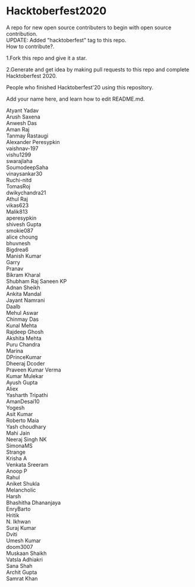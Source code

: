 # Hacktoberfest2020

A repo for new open source contributers to begin with open source contribution. <br />
UPDATE: Added "hacktoberfest" tag to this repo.<br />
How to contribute?.<br />

1.Fork this repo and give it a star.<br />

2.Generate and get idea by making pull requests to this repo and complete Hacktoberfest 2020. <br />

People who finished Hacktoberfest'20 using this repository. <br />

Add your name here, and learn how to edit README.md. <br />

Atyant Yadav <br />
Arush Saxena <br />
Anwesh Das <br />
Aman Raj <br />
Tanmay Rastaugi <br />
Alexander Peresypkin <br />
vaishnav-197 <br />
vishu1299 <br />
swarajlaha <br />
SoumodeepSaha <br />
vinaysankar30 <br />
Ruchi-nitd <br />
TomasRoj <br />
dwikychandra21 <br />
Athul Raj <br />
vikas623 <br />
Malik813 <br />
aperesypkin <br />
shivesh Gupta <br/>
smokie087<br />
alice choung <br />
bhuvnesh <br />
Bigdrea6 <br />
Manish Kumar <br/>
Garry  <br/>
Pranav  <br/>
Bikram Kharal  <br/>
Shubham Raj
Saneen KP <br />
Adnan Sheikh <br />
Ankita Mandal <br />
Jayant Namrani <br/>
Daalb <br/>
Mehul Aswar<br/>
Chinmay Das<br/>
Kunal Mehta<br/>
Rajdeep Ghosh <br/>
Akshita Mehta<br/>
Puru Chandra<br/>
Marina<br/>
DPrinceKumar<br/>
Dheeraj Dcoder<br/>
Praveen Kumar Verma<br/>
Kumar Mulekar<br/>
Ayush Gupta<br/>
Aliex<br/>
Yasharth Tripathi<br/>
AmanDesai10<br/>
Yogesh<br/>
Asit Kumar</br>
Roberto Maia<br/>
Yash choudhary<br/>
Mahi Jain <br/>
Neeraj Singh NK <br/>
SimonaMS<br/>
Strange<br/>
Krisha A <br/>
Venkata Sreeram <br>
Anoop P<br/>
Rahul <br/>
Aniket Shukla<br/>
Melancholic <br/>
Harsh<br/>
Bhashitha Dhananjaya<br/>
EnryBarto <br/>
Hritik<br/>
N. Ikhwan<br/>
Suraj Kumar <br/>
Dviti <br/>
Umesh Kumar <br/>
doom3007 <br/>
Muskaan Shaikh <br />
Vatsla Adhiakri <br/>
Sana Shah <br/>
Archit Gupta <br/>
Samrat Khan <br/>
